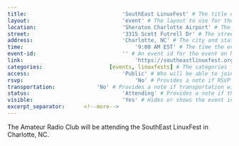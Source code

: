 ```yaml
---
title:								'SouthEast LinuxFest' # The title of the event.
layout:								'event' # The layout to use for the event.
location:							'Sheraton Charlotte Airport' # The location or physical building of the event.
street:								'3315 Scott Futrell Dr' # The street address of the event.
address:							'Charlotte, NC' # The city and state of the event.
time:									'9:00 AM EST' # The time the event will start. Not the departure time.
event-id:							'' # An event id for the event on NinerEngage. If one is not provided the event will attempt to use the link instead.
link:									'https://southeastlinuxfest.org/' # An external link to the event if it is not being hosted on NinerEngage.
categories:						[events, linuxfests] # The categories for the event. Meetings should always be 'events meetings'.
access:								'Public' # Who will be able to join us for the event. Should be a value of 'Club', 'School', or 'Public'.
rsvp:									'No' # Provides a note if RSVP via email is required.
transportation:				'No' # Provides a note if transportation will be provided.
status:								'Attending' # Provides a note if the event has been cancelled or is planned. Should be a value of 'Attending', 'Planned', or 'Cancelled'.
visible:							'Yes' # Hides or shows the event in feeds.
excerpt_separator:		<!--more-->
---
```



The Amateur Radio Club will be attending the SouthEast LinuxFest in Charlotte, NC.
